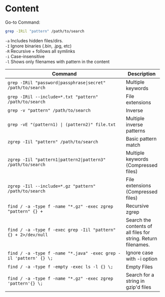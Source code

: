 # Content

Go-to Command:

```bash
grep -IRil "pattern" /path/to/search
```

`-a` Includes hidden files/dirs.\
`-I` Ignore binaries (.bin, .jpg, etc)\
`-R` Recursive + follows all symlinks\
`-i` Case-insensitive\
`-l` Shows only filenames with pattern in the content

<table data-header-hidden data-full-width="true"><thead><tr><th width="670">Command</th><th>Description</th></tr></thead><tbody><tr><td><code>grep -IRil "password|passphrase|secret" /path/to/search</code></td><td>Multiple keywords</td></tr><tr><td><code>grep -IRil --include=*.txt "pattern" /path/to/search</code></td><td>File extensions</td></tr><tr><td><code>grep -v "pattern" /path/to/search</code></td><td>Inverse</td></tr><tr><td><code>grep -vE "(pattern1) | (pattern2)" file.txt</code></td><td>Multiple inverse patterns</td></tr><tr><td><code>zgrep -Iil "pattern" /path/to/search</code></td><td>Basic pattern match</td></tr><tr><td><code>zgrep -Iil "pattern1|pattern2|pattern3" /path/to/search</code></td><td>Multiple keywords (Compressed files)</td></tr><tr><td><code>zgrep -Iil --include=*.gz "pattern" /path/to/search</code></td><td>File extensions (Compressed files)</td></tr><tr><td><code>find / -a -type f -name "*.gz" -exec zgrep "pattern" {} +</code></td><td>Recursive zgrep</td></tr><tr><td><code>find / -a -type f -exec grep -Iil "pattern" {} + 2>/dev/null</code></td><td>Search the contents of all files for string. Return filenames.</td></tr><tr><td><code>find / -a -type f -name "*.java" -exec grep -il 'pattern' {} \;</code></td><td>Ignore case with -i option</td></tr><tr><td><code>find / -a -type f -empty -exec ls -l {} \;</code></td><td>Empty Files</td></tr><tr><td><code>find / -a -type f -name "*.gz" -exec zgrep 'pattern'{} \;</code></td><td>Search for a string in gzip'd files</td></tr></tbody></table>
